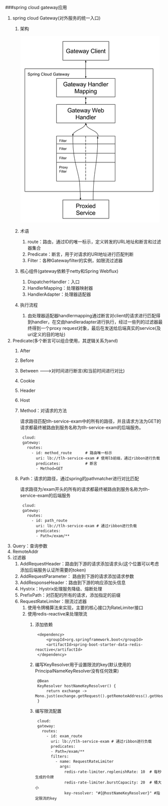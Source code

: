 ###spring cloud gateway应用
1. spring cloud Gateway(对外服务的统一入口)
	1. 架构
	
		![](pic/spring_cloud_gateway_diagram.png)
	2. 术语 
		1. route：路由，通过ID的唯一标示，定义转发的URL地址和断言和过滤器集合
		2. Predicate：断言，用于对请求的URI地址进行匹配判断
		3. Filter：各种Gatewayfilter的实例，如限流过滤器
	3. 核心组件(gateway依赖于netty和Spring Webflux)
		1. DispatcherHandler：入口
		2. HandlerMapping：处理器映射器
		3. HandlerAdapter：处理器适配器
	4. 执行流程
		1. 由处理器适配器handlermapping通过断言对client的请求进行匹配得到handler，在交由handleradapter进行执行，经过一些列的过滤器最终得到一个proxy request对象，最后在发送给后端真实的service(及uri定义的目的地址)   	
2. Predicate(多个断言可以组合使用，其逻辑关系为and)
	1. After
	2. Before
	3. Between	--->对时间进行断言(和当前时间进行对比)
	4. Cookie
	5. Header
	6. Host
	7. Method：对请求的方法
	
		请求路径匹配tlh-service-exam中的所有的路径，并且请求方法为GET的请求都最终被路由到服务名称为tlh-service-exam的后端服务。
		
			cloud:
		    gateway:
		      routes:
		        - id: method_route		# 路由唯一标示
		          uri: lb://tlh-service-exam # 使用lb前缀，通过ribbon进行负载
		          predicates:			# 断言 
		          - Method=GET
	8. Path：请求的路径，通过spring的pathmatcher进行对比匹配

		请求路径为/exam开头的所有的请求都最终被路由到服务名称为tlh-service-exam的后端服务
	
			cloud:
		    gateway:
		      routes:
		        - id: path_route
		          uri: lb://tlh-service-exam # 通过ribbon进行负载
		          predicates:
		          - Path=/exam/**
  9. Query：查询参数
  10. RemoteAddr
3. 过滤器
	1. AddRequestHeader：路由到下游的请求添加请求头(这个位置可以考虑添加后端服务认证所需要的token)
	2. AddRequestParameter： 路由到下游的请求添加请求参数
	3. AddResponseHeader：路由到下游的响应添加头信息
	4. Hystrix：Hystrix处理服务降级、熔断处理
	5. PrefixPath：对匹配的所有的请求，添加指定的前缀
	6. RequestRateLimiter：限流过滤器
		1. 使用令牌桶算法来实现，主要的核心接口为RateLimiter接口
		2. 使用redis-reactive来处理限流
			1. 添加依赖

					<dependency>
			            <groupId>org.springframework.boot</groupId>
			            <artifactId>spring-boot-starter-data-redis-reactive</artifactId>
			        </dependency>
			2. 编写KeyResolver用于设置限流的key(默认使用的PrincipalNameKeyResolver没有任何效果)
			
					@Bean
				    KeyResolver hostNameKeyResolver() {
				        return exchange -> Mono.just(exchange.getRequest().getRemoteAddress().getHostName());
				    }
			3. 编写限流配置  

					cloud:
				    gateway:
				      routes:
				        - id: exam_route
				          uri: lb://tlh-service-exam # 通过ribbon进行负载
				          predicates:
				          - Path=/exam/**
				          filters:
				            - name: RequestRateLimiter
				              args:
				                redis-rate-limiter.replenishRate: 10  # 每秒生成的令牌
				                redis-rate-limiter.burstCapacity: 20  # 桶大小
				                key-resolver: "#{@hostNameKeyResolver}" #指定限流的key
